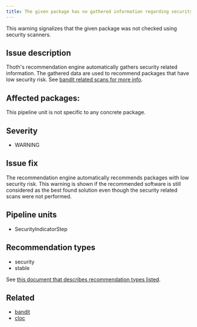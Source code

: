 ```yaml
---
title: The given package has no gathered information regarding security
---
```


This warning signalizes that the given package was not checked using security scanners.

## Issue description

Thoth's recommendation engine automatically gathers security related
information. The gathered data are used to recommend packages that have low
security risk. See [bandit related scans for more info][1].

## Affected packages:

This pipeline unit is not specific to any concrete package.

## Severity

 * WARNING

## Issue fix

The recommendation engine automatically recommends packages with low security
risk. This warning is shown if the recommended software is still considered as
the best found solution even though the security related scans were not
performed.

## Pipeline units

 * SecurityIndicatorStep

## Recommendation types

 * security
 * stable

See [this document that describes recommendation types
listed](http://thoth-station.ninja/recommendation-types).

## Related

 * [bandit][1]
 * [cloc][2]

[1]: https://bandit.readthedocs.io/en/latest/
[2]: http://cloc.sourceforge.net/
